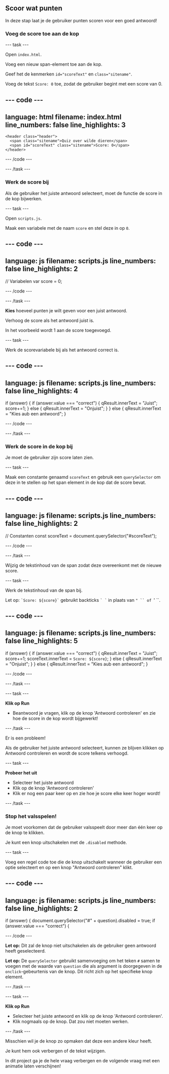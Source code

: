 ## Scoor wat punten

In deze stap laat je de gebruiker punten scoren voor een goed antwoord!

### Voeg de score toe aan de kop

\--- task ---

Open `index.html`.

Voeg een nieuw span-element toe aan de kop.

Geef het de kenmerken `id="scoreText"` en `class="sitename"`.

Voeg de tekst `Score: 0` toe, zodat de gebruiker begint met een score van 0.

## --- code ---

language: html
filename: index.html
line_numbers: false
line_highlights: 3
-------------------------------------------------------

```
<header class="header">
  <span class="sitename">Quiz over wilde dieren</span>
  <span id="scoreText" class="sitename">Score: 0</span>
</header>
```

\--- /code ---

\--- /task ---

### Werk de score bij

Als de gebruiker het juiste antwoord selecteert, moet de functie de score in de kop bijwerken.

\--- task ---

Open `scripts.js`.

Maak een variabele met de naam `score` en stel deze in op `0`.

## --- code ---

language: js
filename: scripts.js
line_numbers: false
line_highlights: 2
-------------------------------------------------------

// Variabelen
var score = 0;

\--- /code ---

\--- /task ---

**Kies** hoeveel punten je wilt geven voor een juist antwoord.

Verhoog de score als het antwoord juist is.

In het voorbeeld wordt 1 aan de score toegevoegd.

\--- task ---

Werk de scorevariabele bij als het antwoord correct is.

## --- code ---

language: js
filename: scripts.js
line_numbers: false
line_highlights: 4
-------------------------------------------------------

if (answer) {
if (answer.value === "correct") {
qResult.innerText = "Juist";
score+=1;
} else {
qResult.innerText = "Onjuist";
}
} else {
qResult.innerText = "Kies aub een antwoord";
}

\--- /code ---

\--- /task ---

### Werk de score in de kop bij

Je moet de gebruiker zijn score laten zien.

\--- task ---

Maak een constante genaamd `scoreText` en gebruik een `querySelector` om deze in te stellen op het span element in de kop dat de score bevat.

## --- code ---

language: js
filename: scripts.js
line_numbers: false
line_highlights: 2
-------------------------------------------------------

// Constanten
const scoreText = document.querySelector("#scoreText");

\--- /code ---

\--- /task ---

Wijzig de tekstinhoud van de span zodat deze overeenkomt met de nieuwe score.

\--- task ---

Werk de tekstinhoud van de span bij.

Let op: `` `Score: ${score}` `` gebruikt backticks `` ` ` `` in plaats van `" `` of `' \`\`.

## --- code ---

language: js
filename: scripts.js
line_numbers: false
line_highlights: 5
-------------------------------------------------------

if (answer) {
if (answer.value === "correct") {
qResult.innerText = "Juist";
score+=1;
scoreText.innerText = `Score: ${score}`;
} else {
qResult.innerText = "Onjuist";
}
} else {
qResult.innerText = "Kies aub een antwoord";
}

\--- /code ---

\--- /task ---

\--- task ---

**Klik op Run**

- Beantwoord je vragen, klik op de knop 'Antwoord controleren' en zie hoe de score in de kop wordt bijgewerkt!

\--- /task ---

Er is een probleem!

Als de gebruiker het juiste antwoord selecteert, kunnen ze blijven klikken op Antwoord controleren en wordt de score telkens verhoogd.

\--- task ---

**Probeer het uit**

- Selecteer het juiste antwoord
- Klik op de knop 'Antwoord controleren'
- Klik er nog een paar keer op en zie hoe je score elke keer hoger wordt!

\--- /task ---

### Stop het valsspelen!

Je moet voorkomen dat de gebruiker valsspeelt door meer dan één keer op de knop te klikken.

Je kunt een knop uitschakelen met de `.disabled` methode.

\--- task ---

Voeg een regel code toe die de knop uitschakelt wanneer de gebruiker een optie selecteert en op een knop "Antwoord controleren" klikt.

## --- code ---

language: js
filename: scripts.js
line_numbers: false
line_highlights: 2
-------------------------------------------------------

if (answer) {
document.querySelector("#" + question).disabled = true;
if (answer.value === "correct") {

\--- /code ---

**Let op:** Dit zal de knop niet uitschakelen als de gebruiker geen antwoord heeft geselecteerd.

**Let op:** De `querySelector` gebruikt samenvoeging om het teken `#` samen te voegen met de waarde van `question` die als argument is doorgegeven in de `onclick`-gebeurtenis van de knop. Dit richt zich op het specifieke knop element.

\--- /task ---

\--- task ---

**Klik op Run**

- Selecteer het juiste antwoord en klik op de knop 'Antwoord controleren'.
- Klik nogmaals op de knop. Dat zou niet moeten werken.

\--- /task ---

Misschien wil je de knop zo opmaken dat deze een andere kleur heeft.

Je kunt hem ook verbergen of de tekst wijzigen.

In dit project ga je de hele vraag verbergen en de volgende vraag met een animatie laten verschijnen!
